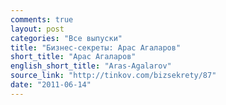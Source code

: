 ```yaml
---
comments: true
layout: post
categories: "Все выпуски"
title: "Бизнес-секреты: Арас Агаларов"
short_title: "Арас Агаларов"
english_short_title: "Aras-Agalarov"
source_link: "http://tinkov.com/bizsekrety/87"
date: "2011-06-14"
---
```

